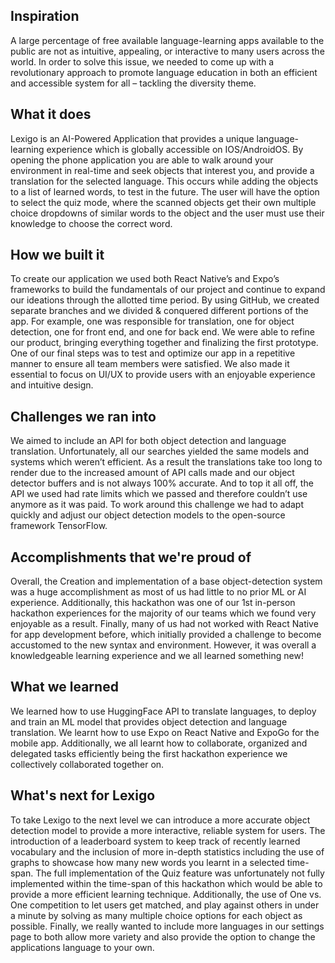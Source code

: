 

## Inspiration
A large percentage of free available language-learning apps available to the public are not as intuitive, appealing, or interactive to many users across the world. In order to solve this issue, we needed to come up with a revolutionary approach to promote language education in both an efficient and accessible system for all – tackling the diversity theme.
## What it does
Lexigo is an AI-Powered Application that provides a unique language-learning experience which is globally accessible on IOS/AndroidOS. By opening the phone application you are able to walk around your environment in real-time and seek objects that interest you, and provide a translation for the selected language. This occurs while adding the objects to a list of learned words, to test in the future. The user will have the option to select the quiz mode, where the scanned objects get their own multiple choice dropdowns of similar words to the object and the user must use their knowledge to choose the correct word.
## How we built it
To create our application we used both React Native’s and Expo’s frameworks to build the fundamentals of our project and continue to expand our ideations through the allotted time period. By using GitHub, we created separate branches and we divided & conquered different portions of the app. For example, one was responsible for translation, one for object detection, one for front end, and one for back end. We were able to refine our product, bringing everything together and finalizing the first prototype. One of our final steps was to test and optimize our app in a repetitive manner to ensure all team members were satisfied. We also made it essential to focus on UI/UX to provide users with an enjoyable experience and intuitive design.
## Challenges we ran into
We aimed to include an API for both object detection and language translation. Unfortunately, all our searches yielded the same models and systems which weren’t efficient. As a result the translations take too long to render due to the increased amount of API calls made and our object detector buffers and is not always 100% accurate. And to top it all off, the API we used had rate limits which we passed and therefore couldn’t use anymore as it was paid. To work around this challenge we had to adapt quickly and adjust our object detection models to the open-source framework TensorFlow.
## Accomplishments that we're proud of
Overall, the Creation and implementation of a base object-detection system was a huge accomplishment as most of us had little to no prior ML or AI experience. Additionally, this hackathon was one of our 1st in-person hackathon experiences for the majority of our teams which we found very enjoyable as a result. Finally, many of us had not worked with React Native for app development before, which initially provided a challenge to become accustomed to the new syntax and environment. However, it was overall a knowledgeable learning experience and we all learned something new!
## What we learned
We learned how to use HuggingFace API to translate languages, to deploy and train an ML model that provides object detection and language translation. We learnt how to use Expo on React Native and ExpoGo for the mobile app. Additionally, we all learnt how to collaborate, organized and delegated tasks efficiently being the first hackathon experience we collectively collaborated together on.
## What's next for Lexigo
To take Lexigo to the next level we can introduce a more accurate object detection model to provide a more interactive, reliable system for users. The introduction of a leaderboard system to keep track of recently learned vocabulary and the inclusion of more in-depth statistics including the use of graphs to showcase how many new words you learnt in a selected time-span. The full implementation of the Quiz feature was unfortunately not fully implemented within the time-span of this hackathon which would be able to provide a more efficient learning technique. Additionally, the use of One vs. One competition to let users get matched, and play against others in under a minute by solving as many multiple choice options for each object as possible. Finally, we really wanted to include more languages in our settings page to both allow more variety and also provide the option to change the applications language to your own.
